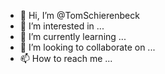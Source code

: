 - 👋 Hi, I’m @TomSchierenbeck
- 👀 I’m interested in ...
- 🌱 I’m currently learning ...
- 💞️ I’m looking to collaborate on ...
- 📫 How to reach me ...

<!---
TomSchierenbeck/TomSchierenbeck is a ✨ special ✨ repository because its `README.md` (this file) appears on your GitHub profile.
You can click the Preview link to take a look at your changes.
--->
